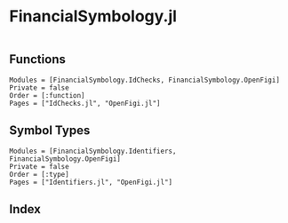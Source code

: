 # FinancialSymbology.jl

```@contents
```

## Functions

```@autodocs
Modules = [FinancialSymbology.IdChecks, FinancialSymbology.OpenFigi]
Private = false
Order = [:function]
Pages = ["IdChecks.jl", "OpenFigi.jl"]
```

## Symbol Types

```@autodocs
Modules = [FinancialSymbology.Identifiers, FinancialSymbology.OpenFigi]
Private = false
Order = [:type]
Pages = ["Identifiers.jl", "OpenFigi.jl"]
```

## Index
```@index
```